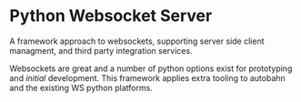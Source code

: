 # Python Websocket Server

A framework approach to websockets, supporting server side client managment, and third party integration services.

Websockets are great and a number of python options exist for prototyping and _initial_ development. This framework applies extra tooling to autobahn and the existing WS python platforms.


